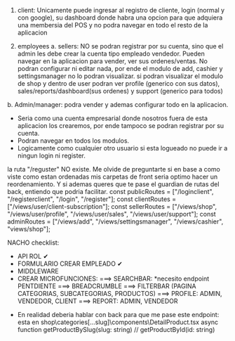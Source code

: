 
1. client: Unicamente puede ingresar al registro de cliente, login (normal y con google), su dashboard donde habra una opcion para que adquiera una membersia del POS y no podra navegar en todo el resto de la aplicacion

2. employees
a. sellers: NO se podran registrar por su cuenta, sino que el admin les debe crear la cuenta tipo empleado vendedor.
Pueden navegar en la aplicacion para vender, ver sus ordenes/ventas.
No podran configurar ni editar nada, por ende el modulo de add, cashier y settingsmanager no lo podran visualizar.
si podran visualizar el modulo de shop y dentro de user podran ver profile (generico con sus datos), sales/reports/dashboard(sus ordenes) y support (generico para todos)

b. Admin/manager: podra vender y ademas configurar todo en la aplicacion.
- Seria como una cuenta empresarial donde nosotros fuera de esta aplicacion los crearemos, por ende tampoco se podran registrar por su cuenta.
- Podran navegar en todos los modulos.
- Logicamente como cualquier otro usuario si esta logueado no puede ir a ningun login ni register.

la ruta "/reguster" NO existe. Me olvide de preguntarte si en base a como viste como estan ordenadas mis carpetas de front seria optimo hacer un reordenamiento. Y si ademas queres que te pase el guardian de rutas del back, entiendo que podria facilitar.
const publicRoutes = ["/loginclient", "/registerclient", "/login", "/register"];
const clientRoutes = ["/views/user/client-subscription"];
const sellerRoutes = ["/views/shop", "/views/user/profile", "/views/user/sales", "/views/user/support"];
const adminRoutes = ["/views/add", "/views/settingsmanager", "/views/cashier", "views/shop"];


NACHO checklist:
- API ROL ✔
- FORMULARIO CREAR EMPLEADO ✔
- MIDDLEWARE 
- CREAR MICROFUNCIONES: 
===> SEARCHBAR: *necesito endpoint PENTDIENTE
===> BREADCRUMBLE
===> FILTERBAR (PAGINA CATEGORIAS, SUBCATEGORIAS, PRODUCTOS)
===> PROFILE: ADMIN, VENDEDOR, CLIENT
===> REPORT: ADMIN, VENDEDOR



* En realidad deberia hablar con back para que me pase este endpoint:
esta en shop\categories\[...slug]\components\DetailProduct.tsx
async function getProductBySlug(slug: string) // getProductById(id: string)